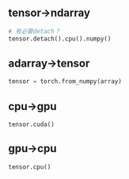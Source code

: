 ## tensor->ndarray

```python
# 有必要detach？
tensor.detach().cpu().numpy()
```



## adarray->tensor

```python
tensor = torch.from_numpy(array)
```



## cpu->gpu

```
tensor.cuda()
```



## gpu->cpu

```
tensor.cpu()
```

